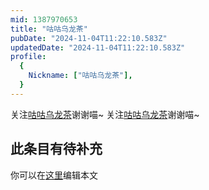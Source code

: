 ```yaml
---
mid: 1387970653
title: "咕咕乌龙茶"
pubDate: "2024-11-04T11:22:10.583Z"
updatedDate: "2024-11-04T11:22:10.583Z"
profile:
  {
    Nickname: ["咕咕乌龙茶"],
  }
---
```


关注[咕咕乌龙茶](https://space.bilibili.com/1387970653)谢谢喵~ 关注[咕咕乌龙茶](https://space.bilibili.com/1387970653)谢谢喵~

## 此条目有待补充
你可以在[这里](https://github.com/Yuhanawa/VTuber.ICU/edit/master/src/content/v/咕咕乌龙茶/index.md)编辑本文

